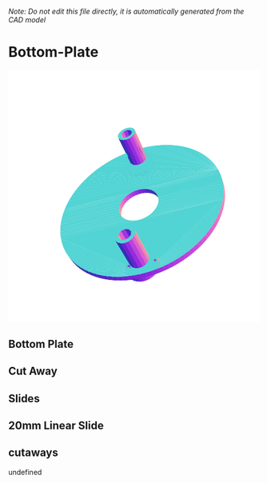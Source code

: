 ###### Note: Do not edit this file directly, it is automatically generated from the CAD model

# Bottom-Plate

![](/project.svg)

## Bottom Plate


## Cut Away


## Slides


## 20mm Linear Slide


## cutaways


undefined


